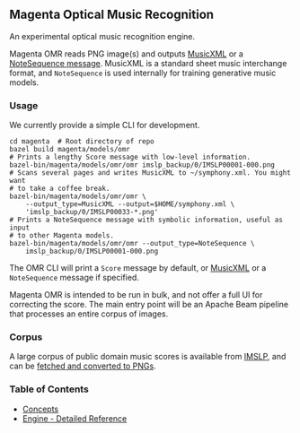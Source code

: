 ## Magenta Optical Music Recognition

An experimental optical music recognition engine.

Magenta OMR reads PNG image(s) and outputs [MusicXML](https://www.musicxml.com/)
or a [NoteSequence message](../../protobuf/music.proto). MusicXML is a standard
sheet music interchange format, and `NoteSequence` is used internally for
training generative music models.

### Usage

We currently provide a simple CLI for development.

    cd magenta  # Root directory of repo
    bazel build magenta/models/omr
    # Prints a lengthy Score message with low-level information.
    bazel-bin/magenta/models/omr/omr imslp_backup/0/IMSLP00001-000.png
    # Scans several pages and writes MusicXML to ~/symphony.xml. You might want
    # to take a coffee break.
    bazel-bin/magenta/models/omr/omr \
        --output_type=MusicXML --output=$HOME/symphony.xml \
        'imslp_backup/0/IMSLP00033-*.png'
    # Prints a NoteSequence message with symbolic information, useful as input
    # to other Magenta models.
    bazel-bin/magenta/models/omr/omr --output_type=NoteSequence \
        imslp_backup/0/IMSLP00001-000.png

The OMR CLI will print a `Score` message by default, or
[MusicXML](https://www.musicxml.com/) or a `NoteSequence` message if specified.

Magenta OMR is intended to be run in bulk, and not offer a full UI for
correcting the score. The main entry point will be an Apache Beam pipeline that
processes an entire corpus of images.

### Corpus

A large corpus of public domain music scores is available from
[IMSLP](https://imslp.org), and can be [fetched and converted to
PNGs](scripts/imslp_pdfs_to_pngs.sh).

### Table of Contents

* [Concepts](docs/concepts.md)
* [Engine - Detailed Reference](docs/engine.md)
